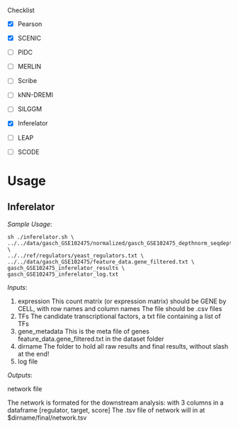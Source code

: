 
Checklist
* [X] Pearson
* [X] SCENIC
* [ ] PIDC
* [ ] MERLIN
* [ ] Scribe
* [ ] kNN-DREMI
* [ ] SILGGM
* [X] Inferelator
  
* [ ] LEAP
* [ ] SCODE

# Usage
## Inferelator
*Sample Usage*:
```shell
sh ./inferelator.sh \
../../data/gasch_GSE102475/normalized/gasch_GSE102475_depthnorm_seqdepthfilter_t.txt \
../../ref/regulators/yeast_regulators.txt \
../../data/gasch_GSE102475/feature_data.gene_filtered.txt \
gasch_GSE102475_inferelator_results \
gasch_GSE102475_inferelator_log.txt
```
*Inputs*: 
1. expression
     This count matrix (or expression matrix) should be GENE by CELL, with row names and column names
     The file should be .csv files
2. TFs
     The candidate transcriptional factors, a txt file containing a list of TFs
3. gene_metadata
     This is the meta file of genes
     feature_data.gene_filtered.txt in the dataset folder
4. dirname
     The folder to hold all raw results and final results, without slash at the end!
5. log file

*Outputs*: 

network file

The network is formated for the downstream analysis:
with 3 columns in a dataframe [regulator, target, score]
The .tsv file of network will in at $dirname/final/network.tsv
